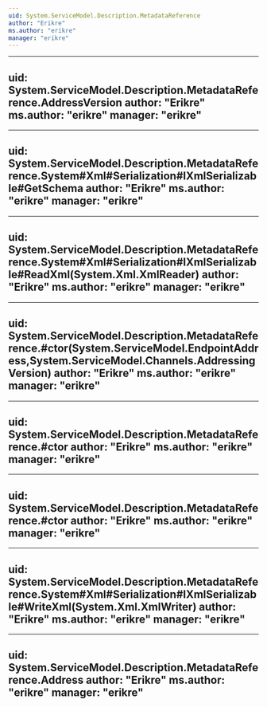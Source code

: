 ```yaml
---
uid: System.ServiceModel.Description.MetadataReference
author: "Erikre"
ms.author: "erikre"
manager: "erikre"
---
```


---
uid: System.ServiceModel.Description.MetadataReference.AddressVersion
author: "Erikre"
ms.author: "erikre"
manager: "erikre"
---

---
uid: System.ServiceModel.Description.MetadataReference.System#Xml#Serialization#IXmlSerializable#GetSchema
author: "Erikre"
ms.author: "erikre"
manager: "erikre"
---

---
uid: System.ServiceModel.Description.MetadataReference.System#Xml#Serialization#IXmlSerializable#ReadXml(System.Xml.XmlReader)
author: "Erikre"
ms.author: "erikre"
manager: "erikre"
---

---
uid: System.ServiceModel.Description.MetadataReference.#ctor(System.ServiceModel.EndpointAddress,System.ServiceModel.Channels.AddressingVersion)
author: "Erikre"
ms.author: "erikre"
manager: "erikre"
---

---
uid: System.ServiceModel.Description.MetadataReference.#ctor
author: "Erikre"
ms.author: "erikre"
manager: "erikre"
---

---
uid: System.ServiceModel.Description.MetadataReference.#ctor
author: "Erikre"
ms.author: "erikre"
manager: "erikre"
---

---
uid: System.ServiceModel.Description.MetadataReference.System#Xml#Serialization#IXmlSerializable#WriteXml(System.Xml.XmlWriter)
author: "Erikre"
ms.author: "erikre"
manager: "erikre"
---

---
uid: System.ServiceModel.Description.MetadataReference.Address
author: "Erikre"
ms.author: "erikre"
manager: "erikre"
---
